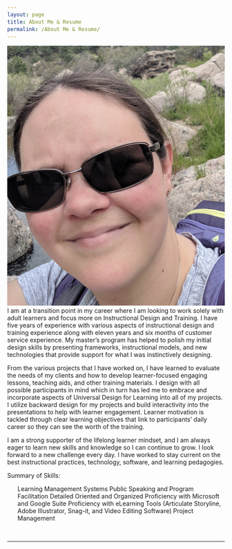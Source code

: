 ```yaml
---
layout: page
title: About Me & Resume
permalink: /About Me & Resume/
---
```


<img class="col one right" src="/img/Me.jpg">

<br/>
I am at a transition point in my career where I am looking to work solely with adult learners and focus more on Instructional Design and Training. I have five years of experience with various aspects of instructional design and training experience along with eleven years and six months of customer service experience. My master’s program has helped to polish my initial design skills by presenting frameworks, instructional models, and new technologies that provide support for what I was instinctively designing.

From the various projects that I have worked on, I have learned to evaluate the needs of my clients and how to develop learner-focused engaging lessons, teaching aids, and other training materials. I design with all possible participants in mind which in turn has led me to embrace and incorporate aspects of Universal Design for Learning into all of my projects. I utilize backward design for my projects and build interactivity into the presentations to help with learner engagement. Learner motivation is tackled through clear learning objectives that link to participants’ daily career so they can see the worth of the training.

I am a strong supporter of the lifelong learner mindset, and I am always eager to learn new skills and knowledge so I can continue to grow. I look forward to a new challenge every day. I have worked to stay current on the best instructional practices, technology, software, and learning pedagogies.

Summary of Skills:
<ul>
    Learning Management Systems
    Public Speaking and Program Facilitation
    Detailed Oriented and Organized
    Proficiency with Microsoft and Google Suite
    Proficiency with eLearning Tools (Articulate Storyline, Adobe Illustrator, Snag-it, and Video Editing Software)
    Project Management
</ul>

<br/>
<hr/>
<br/>
<span class="contacticon center">
	<a href="mailto:you@example.com"><i class="fa fa-envelope-square"></i></a>
	<a href="https://www.linkedin.com" target="_blank"><i class="fa fa-linkedin-square"></i></a>
	
</span>

<div class="col three caption">
</div>

